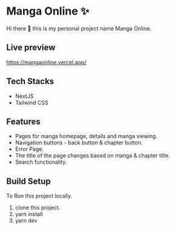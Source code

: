 # Manga Online :sparkles:

Hi there 👋 this is my personal project name Manga Online.

## Live preview

https://mangaonline.vercel.app/

## Tech Stacks

- NextJS
- Tailwind CSS

## Features

- Pages for manga homepage, details and manga viewing.
- Navigation buttons - back button & chapter button.
- Error Page.
- The title of the page changes based on manga & chapter title.
- Search functionality.

## Build Setup

To Run this project locally.

1. clone this project.
2. yarn install
3. yarn dev
